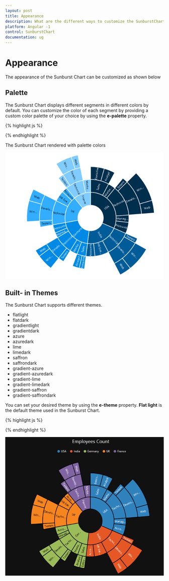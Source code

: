 ```yaml
---
layout: post
title: Appearance
description: What are the different ways to customize the SunburstChart 
platform: Angular -1 
control: SunburstChart
documentation: ug
---
```


# Appearance
The appearance of the Sunburst Chart can be customized as shown below 

## Palette
The Sunburst Chart displays different segments in different colors by default. You can customize the color of each segment by providing a custom color palette of your choice by using the **e-palette** property.

{% highlight js %}

<html xmlns="http://www.w3.org/1999/xhtml" lang="en" ng-app="SunburstChartApp">
    <head>
        <title>Essential Studio for AngularJS: Chart</title>
        <!--CSS and Script file References -->
    </head>
    <body ng-controller="SunburstChartCtrl">
        <div id="container" ej-sunburstchart e-palette="palette">
        </div>
        <script>
                angular.module('SunburstChartApp', ['ejangular'])
                .controller('SunburstChartCtrl', function ($scope) {
                      $scope.palette=["#002e4d", "#005c99", "#008ae6", "#33adff", "#80ccff"];
                 });
        </script>
    </body>
</html>

{% endhighlight %}

The Sunburst Chart rendered with palette colors

![](Appearance_images/Appearance_img1.png)

 
## Built- in Themes
The Sunburst Chart supports different themes. 
*	flatlight
*	flatdark
*	gradientlight
*	gradientdark
*	azure
*	azuredark
*	lime
*	limedark
*	saffron
*	saffrondark
*	gradient-azure
*	gradient-azuredark
*	gradient-lime
*	gradient-limedark
*	gradient-saffron
*	gradient-saffrondark

You can set your desired theme by using the **e-theme** property. **Flat light** is the default theme used in the Sunburst Chart.

{% highlight js %}


<div id="container" ej-sunburstchart e-theme="flatdark" >					
</div>

{% endhighlight %}

![](Appearance_images/Appearance_img2.png)



